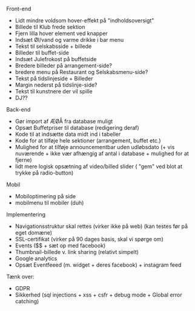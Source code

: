 Front-end
- Lidt mindre voldsom hover-effekt på "indholdsoversigt"
- Billede til Klub frede sektion
- Fjern lilla hover element ved knapper
- Indsæt Øl/vand og varme drikke i bar menu
- Tekst til selskabsside + billede
- Billeder til buffet-side
- Indsæt Julefrokost på buffetside
- Bredere billeder på arrangement-side?
- bredere menu på Restaurant og Selskabsmenu-side?
- Tekst på tidslinjeside + Billeder
- Margin nederst på tidslinje-side?
- Tekst til kunstnere der vil spille
- DJ??

Back-end
- Gør import af ÆØÅ fra database muligt
- Opsæt Buffetpriser til database (redigering deraf)
- Kode til at indsætte data midt ind i tabeller
- Kode for at tilføje hele sektioner (arrangement, buffet etc.)
- Mulighed for at tilføje announcementbar uden udløbsdato 
(+ vis nuværende + ikke vær afhængig af antal i database + mulighed for at fjerne)
- lidt mere logisk opsætning af video/billed slider ( "gem" ved blot at trykke på radio-button)

Mobil
- Mobiloptimering på side
- mobilmenu til mobiler (duh)

Implementering
- Navigationsstruktur skal rettes (virker ikke på web) (kan testes før på eget domæne)
- SSL-certifikat (virker på 90 dages basis, skal vi spørge om)
- Events ($$ + sæt op med facebook)
- Thumbnail-billede v. link sharing (relativt simpelt)
- Google analytics
- Opsæt Eventfeeed (m. widget + deres facebook) + instagram feed

Tænk over:
- GDPR
- Sikkerhed (sql injections + xss + csfr + debug mode + Global error catching)
